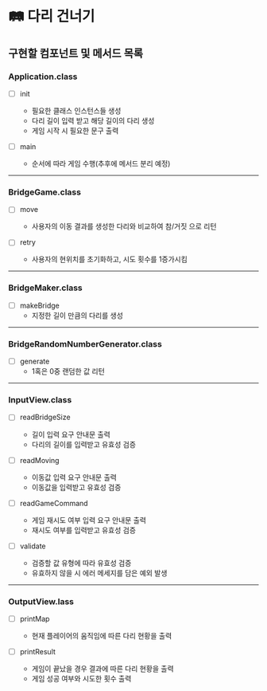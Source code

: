 # 🛤 다리 건너기 

## 구현할 컴포넌트 및 메서드 목록


### Application.class
* [ ] init
  * 필요한 클래스 인스턴스들 생성
  * 다리 길이 입력 받고 해당 길이의 다리 생성
  * 게임 시작 시 필요한 문구 출력

* [ ] main
  * 순서에 따라 게임 수행(추후에 메서드 분리 예정)

---

### BridgeGame.class
* [ ] move
  * 사용자의 이동 결과를 생성한 다리와 비교하여 참/거짓 으로 리턴

* [ ] retry
  * 사용자의 현위치를 초기화하고, 시도 횟수를 1증가시킴

---

### BridgeMaker.class

* [ ] makeBridge
  * 지정한 길이 만큼의 다리를 생성

---

### BridgeRandomNumberGenerator.class

* [ ] generate
  * 1혹은 0중 랜덤한 값 리턴

---

### InputView.class

* [ ] readBridgeSize
  * 길이 입력 요구 안내문 출력
  * 다리의 길이를 입력받고 유효성 검증

* [ ] readMoving
  * 이동값 입력 요구 안내문 출력
  * 이동값을 입력받고 유효성 검증

* [ ] readGameCommand
  * 게임 재시도 여부 입력 요구 안내문 출력
  * 재시도 여부를 입력받고 유효성 검증

* [ ] validate
  * 검증할 값 유형에 따라 유효성 검증
  * 유효하지 않을 시 에러 메세지를 담은 예외 발생

---

### OutputView.lass

* [ ] printMap
  * 현재 플레이어의 움직임에 따른 다리 현황을 출력

* [ ] printResult
  * 게임이 끝났을 경우 결과에 따른 다리 현황을 출력
  * 게임 성공 여부와 시도한 횟수 출력